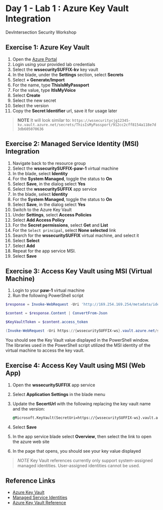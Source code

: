 # Day 1 - Lab 1 : Azure Key Vault Integration

DevIntersection Security Workshop

## Exercise 1: Azure Key Vault

1. Open the [Azure Portal](https://portal.azure.com)
2. Login using your provided lab credentials
3. Select the **wssecuritySUFFIX-kv** key vault
4. In the blade, under the **Settings** section, select **Secrets**
5. Select **+ Generate/Import**
6. For the name, type **ThisIsMyPassport**
7. For the value, type **ItIsMyVoice**
8. Select **Create**
9. Select the new secret
10. Select the version
11. Copy the **Secret Identifier** url, save it for usage later

> **NOTE** It will look similar to: `https://wssecuritycjg12345-kv.vault.azure.net/secrets/ThisIsMyPassport/912cc2cff8154a118e7d3db605070636`

## Exercise 2: Managed Service Identity (MSI) Integration

1. Navigate back to the resource group
2. Select the **wssecuritySUFFIX-paw-1** virtual machine
3. In the blade, select **Identity**
4. For the **System Managed**, toggle the status to **On**
5. Select **Save**, in the dialog select **Yes**
6. Select the **wssecuritySUFFIX** app service
7. In the blade, select **Identity**
8. For the **System Managed**, toggle the status to **On**
9. Select **Save**, in the dialog select **Yes**
10. Switch to the Azure Key Vault
11. Under **Settings**, select **Access Policies**
12. Select **Add Access Policy**
13. For the **Secret permissions**, select **Get** and **List**
14. For the `Select principal`, select **None selected** link
15. Search for the **wssecuritySUFFIX** virtual machine, and select it
16. Select **Select**
17. Select **Add**
18. Repeat for the app service MSI.
19. Select **Save**

## Exercise 3: Access Key Vault using MSI (Virtual Machine)

1. Login to your **paw-1** virtual machine
2. Run the following PowerShell script

```PowerShell
$response = Invoke-WebRequest -Uri 'http://169.254.169.254/metadata/identity/oauth2/token?api-version=2018-02-01&resource=https%3A%2F%2Fvault.azure.net' -Method GET -Headers @{Metadata="true"}

$content = $response.Content | ConvertFrom-Json

$KeyVaultToken = $content.access_token

(Invoke-WebRequest -Uri https://{wssecuritySUFFIX-ws}.vault.azure.net/secrets/ThisIsMyPassport?api-version=2016-10-01 -Method GET -Headers @{Authorization="Bearer $KeyVaultToken"}).content
```

You should see the Key Vault value displayed in the PowerShell window.  The libraries used in the PowerShell script utilized the MSI identity of the virtual machine to access the key vault.

## Exercise 4: Access Key Vault using MSI (Web App)

1. Open the **wssecuritySUFFIX** app service
2. Select **Application Settings** in the blade menu
3. Update the **SecertUrl** with the following replacing the key vault name and the version:

    ```cmd
    @Microsoft.KeyVault(SecretUri=https://{wssecuritySUFFIX-ws}.vault.azure.net/secrets/ThisIsMyPassport/{version})
    ```

4. Select **Save**
5. In the app service blade select **Overview**, then select the link to open the azure web site
6. In the page that opens, you should see your key value displayed

> *NOTE* Key Vault references currently only support system-assigned managed identities. User-assigned identities cannot be used.

## Reference Links

- [Azure Key Vault](https://docs.microsoft.com/en-us/azure/key-vault/general/basic-concepts)
- [Managed Service Identities](https://docs.microsoft.com/en-us/azure/active-directory/managed-identities-azure-resources/overview)
- [Azure Key Vault Reference](https://docs.microsoft.com/en-us/azure/app-service/app-service-key-vault-references)
